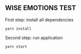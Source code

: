 ## WISE EMOTIONS TEST

First step: install all dependencies
```
yarn install
```
Second step: run application
```
yarn start
```
